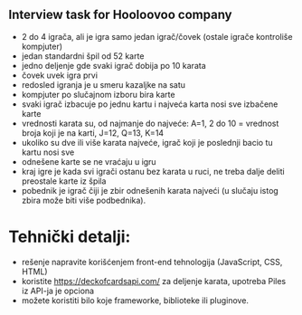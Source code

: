 ## Interview task for Hooloovoo company

- 2 do 4 igrača, ali je igra samo jedan igrač/čovek (ostale igrače kontroliše kompjuter)
- jedan standardni špil od 52 karte
- jedno deljenje gde svaki igrač dobija po 10 karata
- čovek uvek igra prvi
- redosled igranja je u smeru kazaljke na satu
- kompjuter po slučajnom izboru bira karte
- svaki igrač izbacuje po jednu kartu i najveća karta nosi sve izbačene karte
- vrednosti karata su, od najmanje do najveće: A=1, 2 do 10 = vrednost broja koji je na karti, J=12, Q=13, K=14
- ukoliko su dve ili više karata najveće, igrač koji je poslednji bacio tu kartu nosi sve
- odnešene karte se ne vraćaju u igru
- kraj igre je kada svi igrači ostanu bez karata u ruci, ne treba dalje deliti preostale karte iz špila
- pobednik je igrač čiji je zbir odnešenih karata najveći (u slučaju istog zbira može biti više podbednika).

# Tehnički detalji:

- rešenje napravite korišćenjem front-end tehnologija (JavaScript, CSS, HTML)
- koristite https://deckofcardsapi.com/ za deljenje karata, upotreba Piles iz API-ja je opciona
- možete koristiti bilo koje frameworke, biblioteke ili pluginove.
